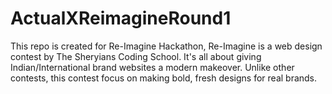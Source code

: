 # ActualXReimagineRound1
This repo is created for Re-Imagine Hackathon, Re-Imagine is a web design contest by The Sheryians Coding School. It's all about giving Indian/International brand websites a modern makeover. Unlike other contests, this contest focus on making bold, fresh designs for real brands.

